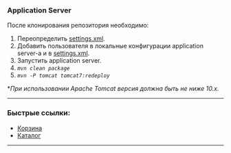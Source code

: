 ### Application Server

После клонирования репозитория необходимо:
1. Переопределить [settings.xml](settings.xml).
2. Добавить пользователя в локальные конфигурации application server-а и в [settings.xml](settings.xml).
3. Запустить application server.
4. _`mvn clean package`_
5. _`mvn -P tomcat tomcat7:redeploy`_

*_При использовании Apache Tomcat версия должна быть не ниже 10.х._
***


### Быстрые ссылки:
- [Корзина](http://localhost:8080/servletFirstHw/main?stage=cart)
- [Каталог](http://localhost:8080/servletFirstHw/main?stage=catalog)
***
